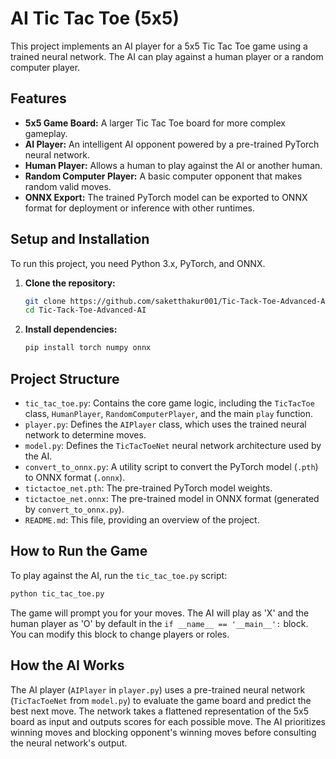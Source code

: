 # AI Tic Tac Toe (5x5)

This project implements an AI player for a 5x5 Tic Tac Toe game using a trained neural network. The AI can play against a human player or a random computer player.

## Features

*   **5x5 Game Board:** A larger Tic Tac Toe board for more complex gameplay.
*   **AI Player:** An intelligent AI opponent powered by a pre-trained PyTorch neural network.
*   **Human Player:** Allows a human to play against the AI or another human.
*   **Random Computer Player:** A basic computer opponent that makes random valid moves.
*   **ONNX Export:** The trained PyTorch model can be exported to ONNX format for deployment or inference with other runtimes.

## Setup and Installation

To run this project, you need Python 3.x, PyTorch, and ONNX.

1.  **Clone the repository:**
    ```bash
    git clone https://github.com/saketthakur001/Tic-Tack-Toe-Advanced-AI.git
    cd Tic-Tack-Toe-Advanced-AI
    ```

2.  **Install dependencies:**
    ```bash
    pip install torch numpy onnx
    ```

## Project Structure

*   `tic_tac_toe.py`: Contains the core game logic, including the `TicTacToe` class, `HumanPlayer`, `RandomComputerPlayer`, and the main `play` function.
*   `player.py`: Defines the `AIPlayer` class, which uses the trained neural network to determine moves.
*   `model.py`: Defines the `TicTacToeNet` neural network architecture used by the AI.
*   `convert_to_onnx.py`: A utility script to convert the PyTorch model (`.pth`) to ONNX format (`.onnx`).
*   `tictactoe_net.pth`: The pre-trained PyTorch model weights.
*   `tictactoe_net.onnx`: The pre-trained model in ONNX format (generated by `convert_to_onnx.py`).
*   `README.md`: This file, providing an overview of the project.

## How to Run the Game

To play against the AI, run the `tic_tac_toe.py` script:

```bash
python tic_tac_toe.py
```

The game will prompt you for your moves. The AI will play as 'X' and the human player as 'O' by default in the `if __name__ == '__main__':` block. You can modify this block to change players or roles.

## How the AI Works

The AI player (`AIPlayer` in `player.py`) uses a pre-trained neural network (`TicTacToeNet` from `model.py`) to evaluate the game board and predict the best next move. The network takes a flattened representation of the 5x5 board as input and outputs scores for each possible move. The AI prioritizes winning moves and blocking opponent's winning moves before consulting the neural network's output.
